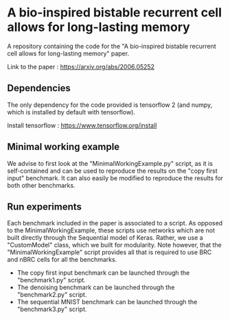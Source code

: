 # A bio-inspired bistable recurrent cell allows for long-lasting memory
A repository containing the code for the "A bio-inspired bistable recurrent cell allows for long-lasting memory" paper.

Link to the paper : https://arxiv.org/abs/2006.05252

## Dependencies
The only dependency for the code provided is tensorflow 2 (and numpy, which is installed by default with tensorflow).

Install tensorflow : https://www.tensorflow.org/install

## Minimal working example
We advise to first look at the "MinimalWorkingExample.py" script, as it is self-contained and can be
used to reproduce the results on the "copy first input" benchmark. It can also easily be modified to reproduce the results 
for both other benchmarks.

## Run experiments
Each benchmark included in the paper is associated to a script. As opposed to the MinimalWorkingExample,
these scripts use networks which are not built directly through the Sequential model of Keras. Rather, we use a 
"CustomModel" class, which we built for modularity. Note however, that the "MinimalWorkingExample" script provides 
all that is required to use BRC and nBRC cells for all the benchmarks.
* The copy first input benchmark can be launched through the "benchmark1.py" script.
* The denoising benchmark can be launched through the "benchmark2.py" script.
* The sequential MNIST benchmark can be launched through the "benchmark3.py" script.


